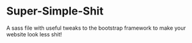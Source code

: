 # Super-Simple-Shit
A sass file with useful tweaks to the bootstrap framework to make your website look less shit!
